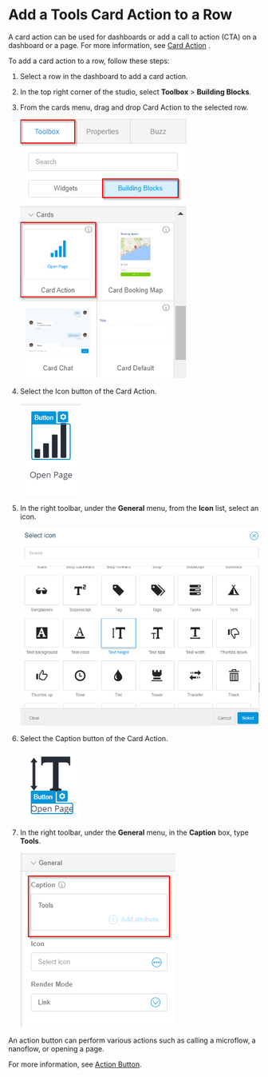 # Add a Tools Card Action to a Row

A card action can be used for dashboards or add a call to action \(CTA\) on a dashboard or a page. For more information, see [Card Action](https://atlas.mendix.com/p/bb_actioncard/7318349394477061) .

To add a card action to a row, follow these steps:

1. Select a row in the dashboard to add a card action. 
2. In the top right corner of the studio, select **Toolbox** \> **Building Blocks**. 
3. From the cards menu, drag and drop Card Action to the selected row. 

   ![](CardAction.png)

4. Select the Icon button of the Card Action. 

   ![](8.png)

5. In the right toolbar, under the **General** menu, from the **Icon** list, select an icon. 

   ![](9.png)

6. Select the Caption button of the Card Action. 

   ![](10.png)

7. In the right toolbar, under the **General** menu, in the **Caption** box, type **Tools**. 

   ![](11.png)


An action button can perform various actions such as calling a microflow, a nanoflow, or opening a page.

For more information, see [Action Button](https://docs.mendix.com/refguide/action-button).

